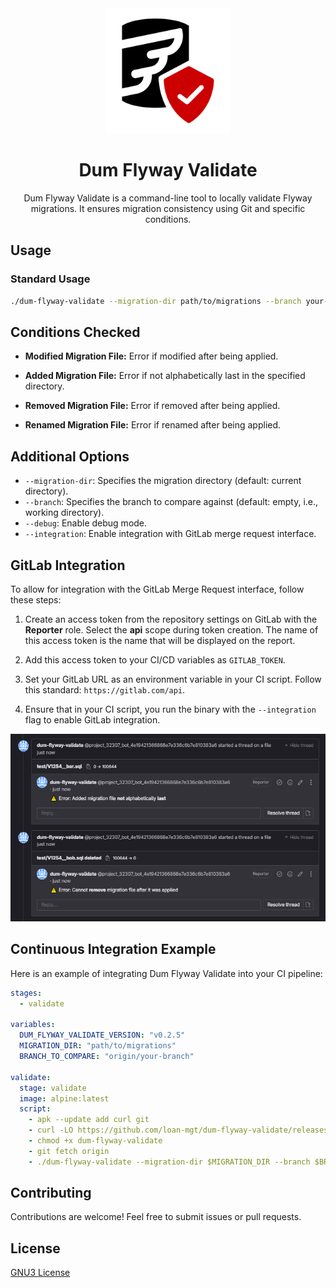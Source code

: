 <div align="center">
  <img width=200 alt="logo Dum Flyway Validate" src="doc/assets/logo.svg">

  # Dum Flyway Validate

  Dum Flyway Validate is a command-line tool to locally validate Flyway migrations. It ensures migration consistency using Git and specific conditions.

</div>

## Usage

### Standard Usage

```bash
./dum-flyway-validate --migration-dir path/to/migrations --branch your-branch
```

## Conditions Checked

- **Modified Migration File:** Error if modified after being applied.
  
- **Added Migration File:** Error if not alphabetically last in the specified directory.

- **Removed Migration File:** Error if removed after being applied.
  
- **Renamed Migration File:** Error if renamed after being applied.

## Additional Options

- `--migration-dir`: Specifies the migration directory (default: current directory).
- `--branch`: Specifies the branch to compare against (default: empty, i.e., working directory).
- `--debug`: Enable debug mode.
- `--integration`: Enable integration with GitLab merge request interface.

## GitLab Integration

To allow for integration with the GitLab Merge Request interface, follow these steps:

1. Create an access token from the repository settings on GitLab with the **Reporter** role. Select the **api** scope during token creation. The name of this access token is the name that will be displayed on the report.

2. Add this access token to your CI/CD variables as `GITLAB_TOKEN`.

3. Set your GitLab URL as an environment variable in your CI script. Follow this standard: `https://gitlab.com/api`.

4. Ensure that in your CI script, you run the binary with the `--integration` flag to enable GitLab integration.

<img src="doc/assets/illustration.PNG" alt="Illustration of gitlab integration" height="300">

## Continuous Integration Example

Here is an example of integrating Dum Flyway Validate into your CI pipeline:

```yaml
stages:
  - validate

variables:
  DUM_FLYWAY_VALIDATE_VERSION: "v0.2.5"
  MIGRATION_DIR: "path/to/migrations"
  BRANCH_TO_COMPARE: "origin/your-branch"

validate:
  stage: validate
  image: alpine:latest
  script:
    - apk --update add curl git
    - curl -LO https://github.com/loan-mgt/dum-flyway-validate/releases/download/$DUM_FLYWAY_VALIDATE_VERSION/dum-flyway-validate
    - chmod +x dum-flyway-validate
    - git fetch origin
    - ./dum-flyway-validate --migration-dir $MIGRATION_DIR --branch $BRANCH_TO_COMPARE --integration
```

## Contributing

Contributions are welcome! Feel free to submit issues or pull requests.

## License

[GNU3 License](LICENSE)

